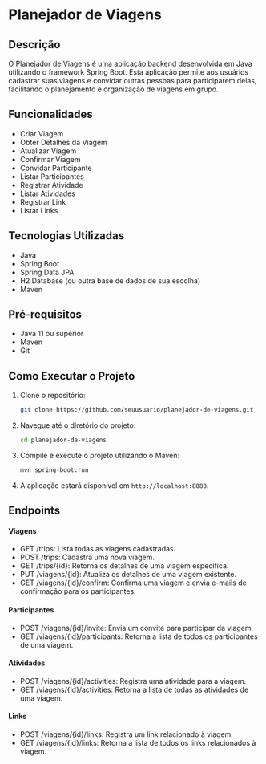 # Planejador de Viagens

## Descrição

O Planejador de Viagens é uma aplicação backend desenvolvida em Java utilizando o framework Spring Boot. Esta aplicação permite aos usuários cadastrar suas viagens e convidar outras pessoas para participarem delas, facilitando o planejamento e organização de viagens em grupo.

## Funcionalidades

- Criar Viagem
- Obter Detalhes da Viagem
- Atualizar Viagem
- Confirmar Viagem
- Convidar Participante
- Listar Participantes
- Registrar Atividade
- Listar Atividades
- Registrar Link
- Listar Links

## Tecnologias Utilizadas

- Java
- Spring Boot
- Spring Data JPA
- H2 Database (ou outra base de dados de sua escolha)
- Maven

## Pré-requisitos

- Java 11 ou superior
- Maven
- Git

## Como Executar o Projeto

1. Clone o repositório:
   ```sh
   git clone https://github.com/seuusuario/planejador-de-viagens.git
   
2. Navegue até o diretório do projeto:
   ```sh
   cd planejador-de-viagens
   
3. Compile e execute o projeto utilizando o Maven:
   ```sh
   mvn spring-boot:run

4. A aplicação estará disponível em `http://localhost:8080`.

## Endpoints
#### Viagens
- GET /trips: Lista todas as viagens cadastradas.
- POST /trips: Cadastra uma nova viagem.
- GET /trips/{id}: Retorna os detalhes de uma viagem específica.
- PUT /viagens/{id}: Atualiza os detalhes de uma viagem existente.
- GET /viagens/{id}/confirm: Confirma uma viagem e envia e-mails de confirmação para os participantes.

#### Participantes
- POST /viagens/{id}/invite: Envia um convite para participar da viagem.
- GET /viagens/{id}/participants: Retorna a lista de todos os participantes de uma viagem.

#### Atividades
- POST /viagens/{id}/activities: Registra uma atividade para a viagem.
- GET /viagens/{id}/activities: Retorna a lista de todas as atividades de uma viagem.

#### Links
- POST /viagens/{id}/links: Registra um link relacionado à viagem.
- GET /viagens/{id}/links: Retorna a lista de todos os links relacionados à viagem.


